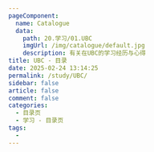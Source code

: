 ```yaml
---
pageComponent:
  name: Catalogue
  data:
    path: 20.学习/01.UBC
    imgUrl: /img/catalogue/default.jpg
    description: 有关在UBC的学习经历与心得
title: UBC - 目录
date: 2025-02-24 13:14:25
permalink: /study/UBC/
sidebar: false
article: false
comment: false
categories:
  - 目录页
  - 学习 - 目录页
tags:
  - 
---
```

